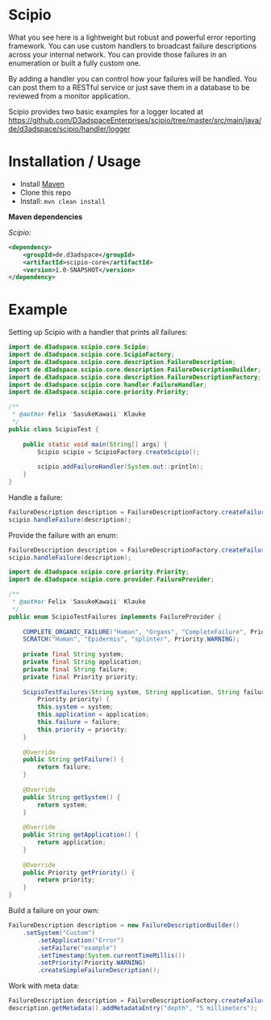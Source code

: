 # Scipio 
What you see here is a lightweight but robust and powerful error
reporting framework. You can use custom handlers to broadcast failure
descriptions across your internal network. You can provide those failures
in an enumeration or built a fully custom one.

By adding a handler you can control how your failures will be handled. You can post them
to a RESTful service or just save them in a database to be reviewed from a monitor application.

Scipio provides two basic examples for a logger located at https://github.com/D3adspaceEnterprises/scipio/tree/master/src/main/java/de/d3adspace/scipio/handler/logger

# Installation / Usage

- Install [Maven](http://maven.apache.org/download.cgi)
- Clone this repo
- Install: ```mvn clean install```

**Maven dependencies**

_Scipio:_
```xml
<dependency>
    <groupId>de.d3adspace</groupId>
    <artifactId>scipio-core</artifactId>
    <version>1.0-SNAPSHOT</version>
</dependency>
```

# Example
Setting up Scipio with a handler that prints all failures:
```java
import de.d3adspace.scipio.core.Scipio;
import de.d3adspace.scipio.core.ScipioFactory;
import de.d3adspace.scipio.core.description.FailureDescription;
import de.d3adspace.scipio.core.description.FailureDescriptionBuilder;
import de.d3adspace.scipio.core.description.FailureDescriptionFactory;
import de.d3adspace.scipio.core.handler.FailureHandler;
import de.d3adspace.scipio.core.priority.Priority;

/**
 * @author Felix 'SasukeKawaii' Klauke
 */
public class ScipioTest {
	
	public static void main(String[] args) {
		Scipio scipio = ScipioFactory.createScipio();
		
		scipio.addFailureHandler(System.out::println);
	}
}
```

Handle a failure:
```java
FailureDescription description = FailureDescriptionFactory.createFailureDescription("Human", "Organs", "CompleteFailure", Priority.CRITICAL);
scipio.handleFailure(description);
```

Provide the failure with an enum:
```java
FailureDescription description = FailureDescriptionFactory.createFailureDescription(ScipioTestFailures.COMPLETE_ORGANIC_FAILURE);
scipio.handleFailure(description);
```

```java
import de.d3adspace.scipio.core.priority.Priority;
import de.d3adspace.scipio.core.provider.FailureProvider;

/**
 * @author Felix 'SasukeKawaii' Klauke
 */
public enum ScipioTestFailures implements FailureProvider {
	
	COMPLETE_ORGANIC_FAILURE("Human", "Organs", "CompleteFailure", Priority.CRITICAL),
	SCRATCH("Human", "Epidermis", "splinter", Priority.WARNING);
	
	private final String system;
	private final String application;
	private final String failure;
	private final Priority priority;
	
	ScipioTestFailures(String system, String application, String failure,
		Priority priority) {
		this.system = system;
		this.application = application;
		this.failure = failure;
		this.priority = priority;
	}
	
	@Override
	public String getFailure() {
		return failure;
	}
	
	@Override
	public String getSystem() {
		return system;
	}
	
	@Override
	public String getApplication() {
		return application;
	}
	
	@Override
	public Priority getPriority() {
		return priority;
	}
}

```

Build a failure on your own:
```java
FailureDescription description = new FailureDescriptionBuilder()
	.setSystem("Custom")
        .setApplication("Error")
        .setFailure("example")
        .setTimestamp(System.currentTimeMillis())
        .setPriority(Priority.WARNING)
        .createSimpleFailureDescription();
```

Work with meta data:
```java
FailureDescription description = FailureDescriptionFactory.createFailureDescription(ScipioTestFailures.SCRATCH);
description.getMetadata().addMetadataEntry("depth", "5 millimeters");
```

